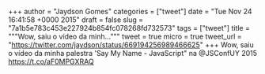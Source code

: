 
+++
author = "Jaydson Gomes"
categories = ["tweet"]
date = "Tue Nov 24 16:41:58 +0000 2015"
draft = false
slug = "7a1b5e783c453e227924b854fc078268fd732573"
tags = ["tweet"]
title = """Wow, saiu o vídeo da minh..."""
tweet = true
micro = true
tweet_url = "https://twitter.com/jaydson/status/669194256989466625"
+++
Wow, saiu o vídeo da minha palestra 'Say My Name - JavaScript" na @JSConfUY 2015 https://t.co/aF0MPGXRAQ
